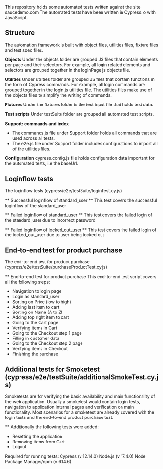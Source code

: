 <!-- ABOUT -->
This repository holds some automated tests written against the site saucedemo.com
The automated tests have been written in Cypress.io with JavaScript.


<!-- THE STRUCTURE OF THE AUTOMATED TESTS -->

## Structure 
The automation framework is built with object files, utilities files, fixture files and test spec files. 

**Objects**
Under the objects folder are grouped JS files that contain elements per page and their selectors. 
For example, all login related elements and selectors are grouped together in the loginPage.js objects file.

**Utilities**
Under utilities folder are grouped JS files that contain functions in the form of Cypress commands. 
For example, all login commands are grouped together in the login.js utilities file.
The utilities files make use of the objects files to simplify the writing of commands.

**Fixtures**
Under the fixtures folder is the test input file that holds test data.

**Test scripts**
Under testSuite folder are grouped all automated test scripts.

**Support: commands and index**
- The commands.js file under Support folder holds all commands that are used across all tests.
- The e2e.js file under Support folder includes configurations to import all of the utilities files.

**Configuration**
cypress.config.js file holds configuration data important for the automated tests, i.e the baseUrl.


<!-- OVERVIEW OF TEST SCRIPTS -->

## Loginflow tests
The loginflow tests (cypress/e2e/testSuite/loginTest.cy.js)

** Successful loginflow of standard_user **
This test covers the successful loginflow of the standard_user

** Failed loginflow of standard_user **
This test covers the failed login of the standard_user due to incorrect password

** Failed loginflow of locked_out_user **
This test covers the failed login of the locked_out_user due to user being locked out


## End-to-end test for product purchase
The end-to-end test for product purchase (cypress/e2e/testSuite/purchaseProductTest.cy.js)

** End-to-end test for product purchase
This end-to-end test script covers all the following steps:
- Navigation to login page
- Login as standard_user
- Sorting on Price (low to high)
- Adding last item to cart 
- Sorting on Name (A to Z)
- Adding top right item to cart
- Going to the Cart page
- Verifying items in Cart
- Going to the Checkout step 1 page
- Filling in customer data
- Going to the Checkout step 2 page
- Verifying items in Checkout
- Finishing the purchase

## Additional tests for Smoketest (cypress/e2e/testSuite/additionalSmokeTest.cy.js)
Smoketests are for verifying the basic availability and main functionality of the web application.
Usually a smoketest would contain login tests, navigation to application internal pages and verification on main functionality.
Most scenarios for a smoketest are already covered with the login tests and the end-to-end product purchase test.

** Additionally the following tests were added:
- Resetting the application
- Removing items from Cart
- Logout

<!-- HOW TO RUN TESTS -->
Required for running tests: 
Cypress (v 12.14.0)
Node.js (v 17.4.0)
Node Package Manager/npm (v 6.14.6)
